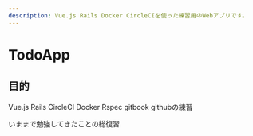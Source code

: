 ```yaml
---
description: Vue.js Rails Docker CircleCIを使った練習用のWebアプリです。
---
```


# TodoApp

## 目的

Vue.js Rails CircleCI Docker Rspec gitbook githubの練習

いままで勉強してきたことの総復習

